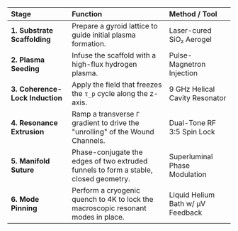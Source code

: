 | Stage | Function | Method / Tool |
| :---- | :------- | :------------ |
| **1. Substrate Scaffolding** | Prepare a gyroid lattice to guide initial plasma formation. | Laser-cured SiO₂ Aerogel |
| **2. Plasma Seeding** | Infuse the scaffold with a high-flux hydrogen plasma. | Pulse-Magnetron Injection |
| **3. Coherence-Lock Induction** | Apply the field that freezes the `τ_p` cycle along the z-axis. | 9 GHz Helical Cavity Resonator |
| **4. Resonance Extrusion** | Ramp a transverse `Γ` gradient to drive the "unrolling" of the Wound Channels. | Dual-Tone RF 3:5 Spin Lock |
| **5. Manifold Suture** | Phase-conjugate the edges of two extruded funnels to form a stable, closed geometry. | Superluminal Phase Modulation |
| **6. Mode Pinning** | Perform a cryogenic quench to 4K to lock the macroscopic resonant modes in place. | Liquid Helium Bath w/ µV Feedback |